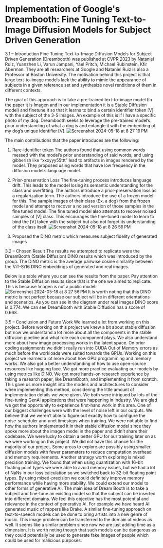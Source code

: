 # Implementation of Google's Dreambooth: Fine Tuning Text-to-Image Diffusion Models for Subject Driven Generation

3.1 – Introduction
Fine Tuning Text-to-Image Diffusion Models for Subject Driven Generation (Dreambooth) was published at CVPR 2023 by Nataniel Ruiz, Yuanzhen Li, Varun Jampani, Yael Pritch, Michael Rubinstein, Kfir Aberman. They are all researchers at Google and Nataniel Ruiz is also a Professor at Boston University. The motivation behind this project is that large text-to-image models lack the ability to mimic the appearance of subjects in a given reference set and synthesize novel renditions of them in different contexts.

The goal of this approach is to take a pre-trained text-to-image model (In the paper it is Imagen and in our implementation it is a Stable Diffusion model) and finetune it so that it learns to bind a certain identifier token [V] with the subject of the 3-5 images. An example of this is if I have a specific photo of my dog. Dreambooth seeks to leverage the pre-trained model’s prior understanding of what a dog is and entangle it with the embedding of my dog’s unique identifier [V]. 
![Screenshot 2024-05-18 at 8 27 19 PM](https://github.com/arjuuunhm/DreamBooth/assets/96384102/eddb2fa0-83f6-43b8-979d-769bdefa4a5b)

The main contributions that the paper introduces are the following: 
1. Rare-identifier token 
The authors found that using common words messed with the model’s prior understanding of said words, and using gibberish like “xxxyyy55ttt” lead to artifacts in images rendered by the model. They proposed using words that have low frequency in the diffusion model’s language model.
2. Prior-preservation Loss
The fine-tuning process introduces language drift. This leads to the model losing its semantic understanding for the class and overfitting. The authors introduce a prior-preservation loss as a regularization term.
The authors introduce the use of a frozen model for this. The sample images of their class (Ex. a dog) from the frozen model and attempt to recover a noised version of those samples in the fine tuned model. The fine tuned model also attempts to recover noised samples of [V] class. This encourages the fine-tuned model to learn to bind the [V] token with the subject but also not forget its understanding of the class itself.
![Screenshot 2024-05-18 at 8 26 59 PM](https://github.com/arjuuunhm/DreamBooth/assets/96384102/acc88c23-b4cc-49a9-a6e0-648a298fec39)

3. Proposed the DINO metric which measures subject fidelity of generated images

3.2 – Chosen Result
The results we attempted to replicate were the DreamBooth (Stable Diffusion) DINO results which was introduced by the group. The DINO metric is the average pairwise cosine similarity between the ViT-S/16 DINO embeddings of generated and real images.

Below is a table where you can see the results from the paper. Pay attention to the Stable Diffusion results since that is the one we aimed to replicate. This is because Imagen is not a public model.
![Screenshot 2024-05-18 at 8 27 56 PM](https://github.com/arjuuunhm/DreamBooth/assets/96384102/073e745d-f48c-403f-b518-e063c16c8531)
It is worth noting that this DINO metric is not perfect because our subject will be in different orientations and scenarios. As you can see in the diagram under real images DINO score is 0.774. We can see DreamBooth with Stable Diffusion has a score of 0.668. 

3.5 – Conclusion and Future Work
We learned a lot from working on this project. Before working on this project we knew a bit about stable diffusion but now we understand a lot more about all the components in the stable diffusion pipeline and what role each component plays. We also understand more about how image processing works in the latent space. On prior coding assignments we didn’t really run into CUDA Out of Memory errors as much before the workloads were suited towards the GPUs. Working on this project we learned a lot more about how GPU programming and memory works. We also got a better understanding of how to use open-source resources like hugging face. We got more practice evaluating our models by using metrics like DINO. We got more hands-on research experience by taking a research paper, like DreamBooth, and implementing it from scratch.  This gave us more insight into the models and architectures to consider when implementing this method, considering the little amount of implementation details we were given. We both were intrigued by lots of the fine-tuning GenAI applications that were happening in industry. We are glad we got the opportunity to experience first-hand work in this area. 
One of our biggest challenges were with the level of noise left in our outputs. We believe that we weren’t able to figure out exactly how to configure the noise-scheduler and unet timesteps when training. We were not able to find how the authors implemented it in their stable diffusion model since they spoke more about the imagen model in the paper and didn’t share their codebase. We were lucky to obtain a better GPU for our training later on as we were working on this project. We did not have this chance for the majority of our project. Some areas to explore are possibly using smaller diffusion models with fewer parameters to reduce computation overhead and memory requirements. Another strategy worth exploring is mixed precision training. We found that when using quantization with 16-bit floating point types we were able to avoid memory issues, but we had a lot of NaNs in our loss calculation so we switched back to 32-bit floating point types. By using mixed-precision we could definitely improve memory performance while having more stability. 
We could extend our model to other forms of generative AI. The main idea of Dream Booth is to take a subject and fine-tune an existing model so that the subject can be inserted into different domains. We feel this objective has the most potential and relevance in the context of generative AI. For example we have heard AI generated music of rappers like Drake. A similar fine-tuning approach on text-to-speech models can be done to bring artists into a new genre of music. This image problem can be transferred to the domain of videos as well. It seems like a similar problem since now we are just adding time as a dimension. It is worth noting though that such models can be dangerous as they could potentially be used to generate fake images of people which could be used for malicious purposes.


